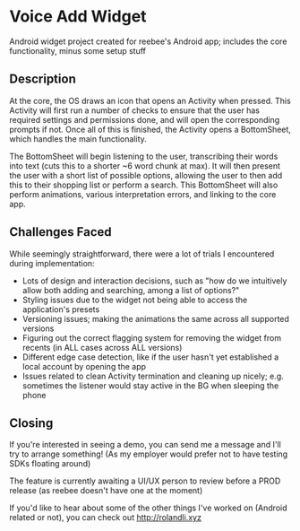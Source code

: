# Voice Add Widget
Android widget project created for reebee's Android app; 
includes the core functionality, minus some setup stuff

## Description
At the core, the OS draws an icon that opens an Activity when pressed.
This Activity will first run a number of checks to ensure that the user has required
settings and permissions done, and will open the corresponding prompts if not.
Once all of this is finished, the Activity opens a BottomSheet, which handles the main functionality. 

The BottomSheet will begin listening to the user, 
transcribing their words into text (cuts this to a shorter ~6 word chunk at max).
It will then present the user with a short list of possible options, 
allowing the user to then add this to their shopping list or perform a search. 
This BottomSheet will also perform animations, various interpretation errors, and linking to the core app.

## Challenges Faced
While seemingly straightforward, there were a lot of trials I encountered during implementation:
* Lots of design and interaction decisions, such as "how do we intuitively allow both adding and searching, among a list of options?"
* Styling issues due to the widget not being able to access the application's presets
* Versioning issues; making the animations the same across all supported versions
* Figuring out the correct flagging system for removing the widget from recents (in ALL cases across ALL versions)
* Different edge case detection, like if the user hasn't yet established a local account by opening the app
* Issues related to clean Activity termination and cleaning up nicely; e.g. sometimes the listener would stay active in the BG when sleeping the phone

## Closing
If you're interested in seeing a demo, you can send me a message and I'll try to arrange something!
(As my employer would prefer not to have testing SDKs floating around)

The feature is currently awaiting a UI/UX person to review before a PROD release (as reebee doesn't have one at the moment)

If you'd like to hear about some of the other things I've worked on (Android related or not), you can check out http://rolandli.xyz
